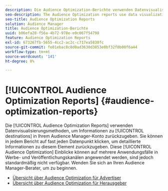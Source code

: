 ```yaml
---
description: Die Audience Optimization-Berichte verwenden Datenvisualisierungsmethoden, um Informationen zu den Zielen in Ihrem Audience Manager-Konto zurückzugeben. Sie können in jedem Bericht auf fast jeden Datenpunkt klicken, um detaillierte Informationen zu diesem Element zurückzugeben. Diese Audience Optimization-Einblicke können in Werbe- und Veröffentlichungskanälen auf verschiedene Anwendungsfälle angewendet werden, sind jedoch standardmäßig nicht verfügbar. Wenden Sie sich an Ihren Audience Manager-Berater, um zu beginnen.
seo-description: The Audience Optimization reports use data visualization methods to return information on the destinations in your Audience Manager account. In each report, you can click on almost any data point to return detailed information about that item. These Audience Optimization insights can be applied to several use cases across advertising and publishing channels, but are not available by default. Contact your Audience Manager consultant to get started.
seo-title: Audience Optimization Reports
solution: Audience Manager
title: Audience Optimization-Berichte
uuid: b06efa28-f56a-4b72-978e-e0c067f54798
feature: Audience Optimization Reports
exl-id: 673267fb-5655-4cc2-ac2c-c717ea5830fc
source-git-commit: fe01ebac8c0d0ad3630d3853e0bf32f0b00f6a44
workflow-type: tm+mt
source-wordcount: '141'
ht-degree: 0%

---
```


# [!UICONTROL Audience Optimization Reports] {#audience-optimization-reports}

Die [!UICONTROL Audience Optimization Reports] verwenden Datenvisualisierungsmethoden, um Informationen zu [!UICONTROL destinations] in Ihrem Audience Manager-Konto zurückzugeben. Sie können in jedem Bericht auf fast jeden Datenpunkt klicken, um detaillierte Informationen zu diesem Element zurückzugeben. Diese [!UICONTROL Audience Optimization] Einblicke können auf mehrere Anwendungsfälle in Werbe- und Veröffentlichungskanälen angewendet werden, sind jedoch standardmäßig nicht verfügbar. Wenden Sie sich an Ihren Audience Manager-Berater, um zu beginnen.

+ [Übersicht über Audience Optimization für Advertiser](aor-advertisers/aor-advertisers.md)
+ [Übersicht über Audience Optimization für Herausgeber](aor-publishers/aor-publishers.md)
